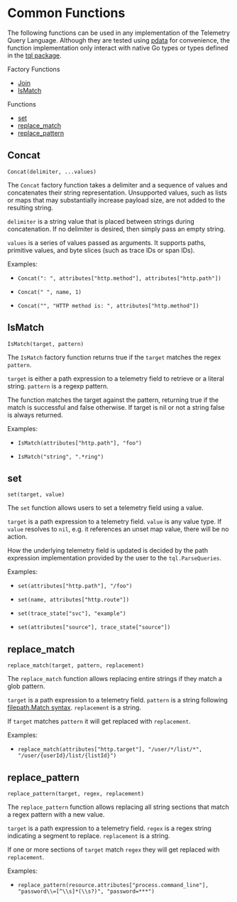 # Common Functions

The following functions can be used in any implementation of the Telemetry Query Language.  Although they are tested using [pdata](https://github.com/open-telemetry/opentelemetry-collector/tree/main/pdata) for convenience, the function implementation only interact with native Go types or types defined in the [tql package](https://github.com/open-telemetry/opentelemetry-collector-contrib/tree/main/pkg/telemetryquerylanguage/tql).

Factory Functions
- [Join](#join)
- [IsMatch](#ismatch)

Functions
- [set](#set)
- [replace_match](#replace_match)
- [replace_pattern](#replace_pattern)

## Concat

`Concat(delimiter, ...values)`

The `Concat` factory function takes a delimiter and a sequence of values and concatenates their string representation. Unsupported values, such as lists or maps that may substantially increase payload size, are not added to the resulting string.

`delimiter` is a string value that is placed between strings during concatenation. If no delimiter is desired, then simply pass an empty string.

`values` is a series of values passed as arguments. It supports paths, primitive values, and byte slices (such as trace IDs or span IDs).

Examples:

- `Concat(": ", attributes["http.method"], attributes["http.path"])`

- `Concat(" ", name, 1)`

- `Concat("", "HTTP method is: ", attributes["http.method"])`

## IsMatch

`IsMatch(target, pattern)`

The `IsMatch` factory function returns true if the `target` matches the regex `pattern`.

`target` is either a path expression to a telemetry field to retrieve or a literal string. `pattern` is a regexp pattern.

The function matches the target against the pattern, returning true if the match is successful and false otherwise. If target is nil or not a string false is always returned.

Examples:

- `IsMatch(attributes["http.path"], "foo")`


- `IsMatch("string", ".*ring")`

## set

`set(target, value)`

The `set` function allows users to set a telemetry field using a value.

`target` is a path expression to a telemetry field. `value` is any value type. If `value` resolves to `nil`, e.g. it references an unset map value, there will be no action.

How the underlying telemetry field is updated is decided by the path expression implementation provided by the user to the `tql.ParseQueries`.

Examples:

- `set(attributes["http.path"], "/foo")`


- `set(name, attributes["http.route"])`


- `set(trace_state["svc"], "example")`


- `set(attributes["source"], trace_state["source"])`

## replace_match

`replace_match(target, pattern, replacement)`

The `replace_match` function allows replacing entire strings if they match a glob pattern.

`target` is a path expression to a telemetry field. `pattern` is a string following [filepath.Match syntax](https://pkg.go.dev/path/filepath#Match). `replacement` is a string. 

If `target` matches `pattern` it will get replaced with `replacement`.

Examples:

- `replace_match(attributes["http.target"], "/user/*/list/*", "/user/{userId}/list/{listId}")`

## replace_pattern

`replace_pattern(target, regex, replacement)`

The `replace_pattern` function allows replacing all string sections that match a regex pattern with a new value.

`target` is a path expression to a telemetry field. `regex` is a regex string indicating a segment to replace. `replacement` is a string.

If one or more sections of `target` match `regex` they will get replaced with `replacement`.

Examples:

- `replace_pattern(resource.attributes["process.command_line"], "password\\=[^\\s]*(\\s?)", "password=***")`